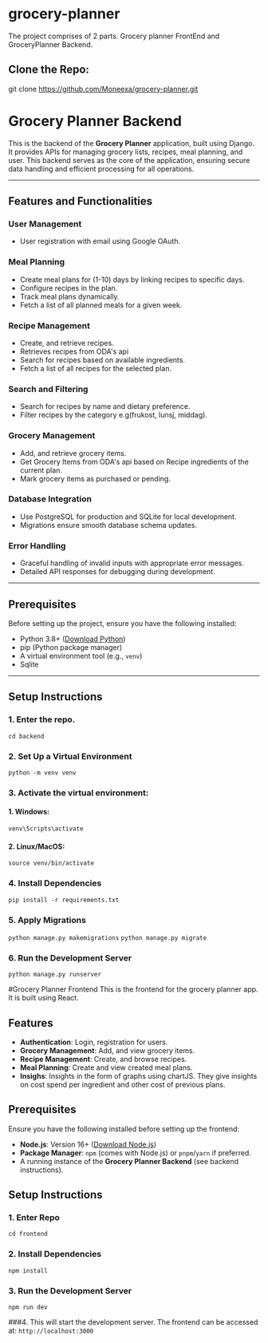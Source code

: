 # grocery-planner

The project comprises of 2 parts. Grocery planner FrontEnd and GroceryPlanner Backend.

## Clone the Repo:
git clone https://github.com/Moneexa/grocery-planner.git



# Grocery Planner Backend

This is the backend of the **Grocery Planner** application, built using Django. It provides APIs for managing grocery lists, recipes, meal planning, and user. This backend serves as the core of the application, ensuring secure data handling and efficient processing for all operations.

---

## Features and Functionalities

### **User Management**
- User registration with email using Google OAuth.


### **Meal Planning**
- Create meal plans for (1-10) days by linking recipes to specific days.
- Configure recipes in the plan.
- Track meal plans dynamically.
- Fetch a list of all planned meals for a given week.


### **Recipe Management**
- Create, and retrieve recipes.
- Retrieves recipes from ODA's api
- Search for recipes based on available ingredients.
-  Fetch a list of all recipes for the selected plan.


### **Search and Filtering**
- Search for recipes by name and dietary preference.
- Filter recipes by the category e.g(frukost, lunsj, middag).


### **Grocery Management**
- Add, and retrieve grocery items.
- Get Grocery Items from ODA's api based on Recipe ingredients of the current plan.
- Mark grocery items as purchased or pending.



### **Database Integration**
- Use PostgreSQL for production and SQLite for local development.
- Migrations ensure smooth database schema updates.

### **Error Handling**
- Graceful handling of invalid inputs with appropriate error messages.
- Detailed API responses for debugging during development.

---

## Prerequisites

Before setting up the project, ensure you have the following installed:

- Python 3.8+ ([Download Python](https://www.python.org/))
- pip (Python package manager)
- A virtual environment tool (e.g., `venv`)
- Sqlite

---

## Setup Instructions
### 1. Enter the repo.
`cd backend`
### 2. Set Up a Virtual Environment
`python -m venv venv`
### 3. Activate the virtual environment:

#### 1. Windows:
`venv\Scripts\activate`
#### 2. Linux/MacOS:
`source venv/bin/activate`
### 4. Install Dependencies
`pip install -r requirements.txt`
### 5. Apply Migrations
`python manage.py makemigrations`
`python manage.py migrate`
### 6. Run the Development Server
`python manage.py runserver`

#Grocery Planner Frontend
This is the frontend for the grocery planner app. It is built using React.

## Features

- **Authentication**: Login, registration for users.
- **Grocery Management**: Add, and view grocery items.
- **Recipe Management**: Create, and browse recipes.
- **Meal Planning**: Create and view created meal plans.
- **Insighs**: Insights in the form of graphs using chartJS. They give insights on cost spend per ingredient and other cost of previous plans.


## Prerequisites

Ensure you have the following installed before setting up the frontend:

- **Node.js**: Version 16+ ([Download Node.js](https://nodejs.org/))
- **Package Manager**: `npm` (comes with Node.js) or `pnpm`/`yarn` if preferred.
- A running instance of the **Grocery Planner Backend** (see backend instructions).


## Setup Instructions

### 1. Enter Repo
`cd frontend`

### 2. Install Dependencies
`npm install`

### 3. Run the Development Server
`npm run dev`

###4. This will start the development server. The frontend can be accessed at:
`http://localhost:3000`

